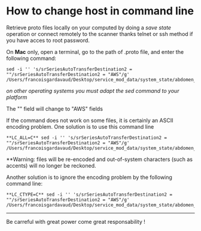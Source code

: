 # How to change host in command line

Retrieve proto files locally on your computed by doing a *save state* operation or connect remotely to the scanner thanks telnet or ssh method if you have acces to root password.

On **Mac** only, open a terminal, go to the path of .proto file, and enter the following command:
```
sed -i '' 's/srSeriesAutoTransferDestination2 = ""/srSeriesAutoTransferDestination2 = "AWS"/g' /Users/francoisgardavaud/Desktop/service_mod_data/system_state/abdomen_*.proto
```
*on other operating systems you must adapt the sed command to your platform*


The "" field will change to "AWS" fields

If the command does not work on some files, it is certainly an ASCII encoding problem. One solution is to use this command line
```
**LC_ALL=C** sed -i '' 's/srSeriesAutoTransferDestination2 = ""/srSeriesAutoTransferDestination2 = "AWS"/g' /Users/francoisgardavaud/Desktop/service_mod_data/system_state/abdomen_*.proto
```
**Warning: files will be re-encoded and out-of-system characters (such as accents) will no longer be reckoned.

Another solution is to ignore the encoding problem by the following command line:
```
**LC_CTYPE=C** sed -i '' 's/srSeriesAutoTransferDestination2 = ""/srSeriesAutoTransferDestination2 = "AWS"/g' /Users/francoisgardavaud/Desktop/service_mod_data/system_state/abdomen_*.proto
```

----

Be carreful with great power come great responsability !

